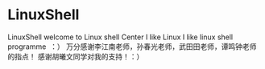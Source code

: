 # LinuxShell
LinuxShell
welcome to Linux shell Center
I like Linux
I like linux shell programme  ：）
万分感谢李江南老师，孙春光老师，武田田老师，谭鸣钟老师的指点！
感谢胡曦文同学对我的支持！：）
